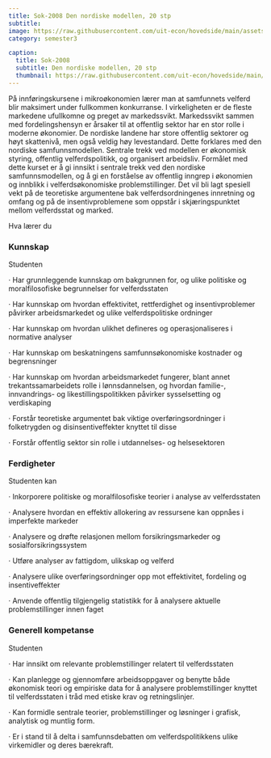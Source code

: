 ```yaml
---
title: Sok-2008 Den nordiske modellen, 20 stp
subtitle: 
image: https://raw.githubusercontent.com/uit-econ/hovedside/main/assets/img/Sok-2008.jpg
category: semester3

caption:
  title: Sok-2008
  subtitle: Den nordiske modellen, 20 stp
  thumbnail: https://raw.githubusercontent.com/uit-econ/hovedside/main/assets/img/Sok-2008.jpg
---
```

På innføringskursene i mikroøkonomien lærer man at samfunnets velferd blir maksimert under fullkommen konkurranse. I virkeligheten er de fleste markedene ufullkomne og preget av markedssvikt. Markedssvikt sammen med fordelingshensyn er årsaker til at offentlig sektor har en stor rolle i moderne økonomier.  De nordiske landene har store offentlig sektorer og høyt skattenivå, men også veldig høy levestandard. Dette forklares med den nordiske samfunnsmodellen. Sentrale trekk ved modellen er økonomisk styring, offentlig velferdspolitikk, og organisert arbeidsliv. Formålet med dette kurset er å gi innsikt i sentrale trekk ved den nordiske samfunnsmodellen, og å gi en forståelse av offentlig inngrep i økonomien og innblikk i velferdsøkonomiske problemstillinger. Det vil bli lagt spesiell vekt på de teoretiske argumentene bak velferdsordningenes innretning og omfang og på de insentivproblemene som oppstår i skjæringspunktet mellom velferdsstat og marked.

Hva lærer du

### Kunnskap

Studenten

·         Har grunnleggende kunnskap om bakgrunnen for, og ulike politiske og moralfilosofiske begrunnelser for velferdsstaten

·         Har kunnskap om hvordan effektivitet, rettferdighet og insentivproblemer påvirker arbeidsmarkedet og ulike velferdspolitiske ordninger

·         Har kunnskap om hvordan ulikhet defineres og operasjonaliseres i normative analyser

·         Har kunnskap om beskatningens samfunnsøkonomiske kostnader og begrensninger

·         Har kunnskap om hvordan arbeidsmarkedet fungerer, blant annet trekantssamarbeidets rolle i lønnsdannelsen, og hvordan familie-, innvandrings- og likestillingspolitikken påvirker sysselsetting og verdiskaping

·         Forstår teoretiske argumentet bak viktige overføringsordninger i folketrygden og disinsentiveffekter knyttet til disse

·         Forstår offentlig sektor sin rolle i utdannelses- og helsesektoren

### Ferdigheter

Studenten kan

·         Inkorporere politiske og moralfilosofiske teorier i analyse av velferdsstaten

·         Analysere hvordan en effektiv allokering av ressursene kan oppnåes i imperfekte markeder

·         Analysere og drøfte relasjonen mellom forsikringsmarkeder og sosialforsikringssystem

·         Utføre analyser av fattigdom, ulikskap og velferd

·         Analysere ulike overføringsordninger opp mot effektivitet, fordeling og insentiveffekter

·         Anvende offentlig tilgjengelig statistikk for å analysere aktuelle problemstillinger innen faget

### Generell kompetanse

Studenten

·         Har innsikt om relevante problemstillinger relatert til velferdsstaten

·         Kan planlegge og gjennomføre arbeidsoppgaver og benytte både økonomisk teori og empiriske data for å analysere problemstillinger knyttet til velferdsstaten i tråd med etiske krav og retningslinjer.

·         Kan formidle sentrale teorier, problemstillinger og løsninger i grafisk, analytisk og muntlig form.

·         Er i stand til å delta i samfunnsdebatten om velferdspolitikkens ulike virkemidler og deres bærekraft.

 
